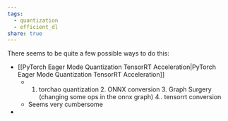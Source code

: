 ```yaml
---
tags:
  - quantization
  - efficient_dl
share: true
---
```


There seems to be quite a few possible ways to do this:
- [[PyTorch Eager Mode Quantization TensorRT Acceleration|PyTorch Eager Mode Quantization TensorRT Acceleration]] 
	- 1. torchao quantization 2. ONNX conversion 3. Graph Surgery (changing some ops in the onnx graph) 4.. tensorrt conversion
	- Seems very cumbersome
- 